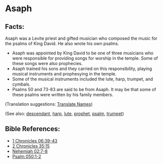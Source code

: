 # Asaph #

## Facts: ##

Asaph was a Levite priest and gifted musician who composed the music for the psalms of King David. He also wrote his own psalms.

* Asaph was appointed by King David to be one of three musicians who were responsible for providing songs for worship in the temple. Some of these songs were also prophecies.
* Asaph trained his sons and they carried on this responsibility, playing musical instruments and prophesying in the temple.
* Some of the musical instruments included the lute, harp, trumpet, and cymbals.
* Psalms 50 and 73-83 are said to be from Asaph. It may be that some of these psalms were written by his family members.

(Translation suggestions: [Translate Names](en/ta-vol1/translate/man/translate-names))

(See also: [descendant](../other/descendant.md), [harp](../other/harp.md), [lute](../other/lute.md), [prophet](../kt/prophet.md), [psalm](../other/psalm.md), [trumpet](../other/trumpet.md))

## Bible References: ##

* [1 Chronicles 06:39-43](en/tn/1ch/help/06/39)
* [2 Chronicles 35:15](en/tn/2ch/help/35/15)
* [Nehemiah 02:7-8](en/tn/neh/help/02/07)
* [Psalm 050:1-2](en/tn/psa/help/50/01)